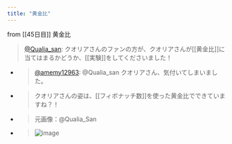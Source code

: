 ```yaml
---
title: "黄金比"
---
```


from [[45日目]]
黄金比
> [@Qualia_san](https://twitter.com/Qualia_san/status/1601764690442715137?s=20&t=0fobG_TeL06d6c50eLzm8w): クオリアさんのファンの方が、クオリアさんが[[黄金比]]に当てはまるかどうか、[[実験]]をしてくださいました！
- > [@amemy12963](https://twitter.com/amemy12963/status/1601139841080516608): @Qualia_san クオリアさん、気付いてしまいました。
- > クオリアさんの姿は、[[フィボナッチ数]]を使った黄金比でできていますね？！
- > 元画像：@Qualia_San
- > ![image](https://pbs.twimg.com/media/FjhkM12VUAAIlvB.jpg)

